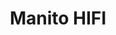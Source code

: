 ---
title: Manito HIFI
date: 
draft: false

# descripcion
description : Aro pasante en plata 925.

materials: Plata 925

color: 

dimensions: 6 mm ancho

code: 01-20-0856

type: "Aros"

categories: []

price: $2.290,00

price_eftvo: $1.950,00

# Images
# first image will be shown in the product page
images:
  # - image: "images/path_to_image"
  # La ubicacion de las imagenes es imagenes/Aros/Aros.Solo Plata/01-20-0856-manito-hifi
  - image: "./images/aros/solo_plata/01-20-0856-manito-hifi_a.jpg"
  - image: "./images/aros/solo_plata/01-20-0856-manito-hifi_b.jpg"
---